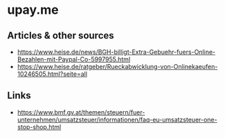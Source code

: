 upay.me
=======


## Articles & other sources

- https://www.heise.de/news/BGH-billigt-Extra-Gebuehr-fuers-Online-Bezahlen-mit-Paypal-Co-5997955.html
- https://www.heise.de/ratgeber/Rueckabwicklung-von-Onlinekaeufen-10246505.html?seite=all

## Links

- https://www.bmf.gv.at/themen/steuern/fuer-unternehmen/umsatzsteuer/informationen/faq-eu-umsatzsteuer-one-stop-shop.html
